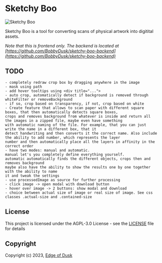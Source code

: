 # Sketchy Boo

![Sketchy Boo](public/android-chrome-192x192.png)

Sketchy Boo is a tool for converting scans of physical artwork into digitital assets.

_Note that this is frontend only. The backend is located at [https://github.com/BobbyDusk/sketchy-boo-backend](https://github.com/BobbyDusk/sketchy-boo-backend)_

## TODO

	- completely redraw crop box by dragging anywhere in the image
	- mask using path
	- add hover tooltips using <div title="...">
	- auto crop, automatically detect if background is removed through whiteFilter or removeBackground 
	- if so, crop based on transparency, if not, crop based on white
	- Create feature that allows to scan paper with different square boxes, that then automatically detects square boxes,
	crops and removes background from whatever is inside and return all the images in a zipped file, maybe even have something
	with automatic naming of the file. For example, that you can just write the name in a different box, that it
	detect handwriting and then converts it the correct name. Also include the ability to add number, which represents the layer
	number and then automatically place all the layers in affinity in the correct order
	- have two modes: manual and automatic.
	manual let's you completely define everything yourself.
	automatic automatically finds the different objects, crops then and removes background
	maybe also have the ability to show the results one by one together with the ability to name
	it and tweak the settings
	- use processedImage as source for further processing
	- click image -> open modal with download button
	- hover over image -> 2 buttons: show modal and download
	- choice between actual size of image or real size of image. See css classes .actual-size and .contained-size

## License

This project is licensed under the AGPL-3.0 License - see the [LICENSE](LICENSE) file for details

## Copyright

Copyright (c) 2023, [Edge of Dusk](https://edgeofdusk.com)